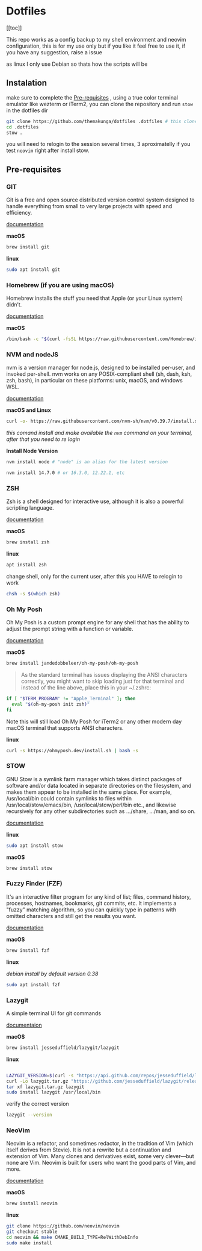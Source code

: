 # Dotfiles

[[toc]]

This repo works as a config backup to my shell environment and neovim configuration, this is for my use only but if you like it feel free to use it, if you have any suggestion, raise a issue

as linux I only use Debian so thats how the scripts will be

## Instalation

make sure to complete the [Pre-requisites](README#Pre-requisites) , using a true color terminal emulator like wezterm or iTerm2, you can clone the repository and run `stow` in the dotfiles dir

```bash
git clone https://github.com/themakunga/dotfiles .dotfiles # this clone the repo to a hidden directory
cd .dotfiles
stow .
```

you will need to relogin to the session several times, 3 aproximatelly if you test `neovim` right after install stow.

## Pre-requisites

### GIT

Git is a free and open source distributed version control system designed to handle everything from small to very large projects with speed and efficiency.

[documentation](https://git-scm.com)

**macOS**

```bash
brew install git
```

**linux**

```bash
sudo apt install git
```

### Homebrew (if you are using macOS)

Homebrew installs the stuff you need that Apple (or your Linux system) didn’t.

[documentation](https://brew.sh)

**macOS**

```bash
/bin/bash -c "$(curl -fsSL https://raw.githubusercontent.com/Homebrew/install/HEAD/install.sh)"
```

### NVM and nodeJS

nvm is a version manager for node.js, designed to be installed per-user, and invoked per-shell. nvm works on any POSIX-compliant shell (sh, dash, ksh, zsh, bash), in particular on these platforms: unix, macOS, and windows WSL.

[documentation](https://github.com/nvm-sh/nvm)

**macOS and Linux**

```bash
curl -o- https://raw.githubusercontent.com/nvm-sh/nvm/v0.39.7/install.sh | bash
```

_this comand install and make available the `nvm` command on your terminal, after that you need to re login_

**Install Node Version**

```bash
nvm install node # "node" is an alias for the latest version

nvm install 14.7.0 # or 16.3.0, 12.22.1, etc

```

### ZSH

Zsh is a shell designed for interactive use, although it is also a powerful scripting language.

[documentation](https://www.zsh.org)

**macOS**

```bash
brew install zsh
```

**linux**

```bash
apt install zsh
```

change shell, only for the current user, after this you HAVE to relogin to work

```bash
chsh -s $(which zsh)
```

### Oh My Posh

Oh My Posh is a custom prompt engine for any shell that has the ability to adjust the prompt string with a function or variable.

[documentation](https://ohmyposh.dev/docs/)

**macOS**

```bash
brew install jandedobbeleer/oh-my-posh/oh-my-posh
```

> As the standard terminal has issues displaying the ANSI characters correctly, you might want to skip loading just for that terminal and instead of the line above, place this in your ~/.zshrc:

```bash
if [ "$TERM_PROGRAM" != "Apple_Terminal" ]; then
  eval "$(oh-my-posh init zsh)"
fi
```

Note this will still load Oh My Posh for iTerm2 or any other modern day macOS terminal that supports ANSI characters.

**linux**

```bash
curl -s https://ohmyposh.dev/install.sh | bash -s
```

### STOW

GNU Stow is a symlink farm manager which takes distinct packages of software and/or data located in separate directories on the filesystem, and makes them appear to be installed in the same place. For example, /usr/local/bin could contain symlinks to files within /usr/local/stow/emacs/bin, /usr/local/stow/perl/bin etc., and likewise recursively for any other subdirectories such as .../share, .../man, and so on.

[documentation](https://www.gnu.org/software/stow/)

**linux**

```bash
sudo apt install stow

```

**macOS**

```bash
brew install stow
```

### Fuzzy Finder (FZF)

It's an interactive filter program for any kind of list; files, command history, processes, hostnames, bookmarks, git commits, etc. It implements a "fuzzy" matching algorithm, so you can quickly type in patterns with omitted characters and still get the results you want.

[documentation](https://github.com/junegunn/fzf)

**macOS**

```bash
brew install fzf
```

**linux**

_debian install by default version 0.38_

```bash
sudo apt install fzf
```

### Lazygit

A simple terminal UI for git commands

[documentaion](https://github.com/jesseduffield/lazygit)

**macOS**

```bash
brew install jesseduffield/lazygit/lazygit
```

**linux**

```bash

LAZYGIT_VERSION=$(curl -s "https://api.github.com/repos/jesseduffield/lazygit/releases/latest" | grep -Po '"tag_name": "v\K[^"]*')
curl -Lo lazygit.tar.gz "https://github.com/jesseduffield/lazygit/releases/latest/download/lazygit_${LAZYGIT_VERSION}_Linux_x86_64.tar.gz"
tar xf lazygit.tar.gz lazygit
sudo install lazygit /usr/local/bin
```

verify the correct version

```bash
lazygit --version
```

### NeoVim

Neovim is a refactor, and sometimes redactor, in the tradition of Vim (which itself derives from Stevie). It is not a rewrite but a continuation and extension of Vim. Many clones and derivatives exist, some very clever—but none are Vim. Neovim is built for users who want the good parts of Vim, and more.

[documentation](https://neovim.io)

**macOS**

```bash
brew install neovim
```

**linux**

```bash
git clone https://github.com/neovim/neovim
git checkout stable
cd neovim && make CMAKE_BUILD_TYPE=RelWithDebInfo
sudo make install
```
